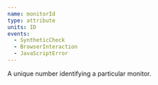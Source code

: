 ```yaml
---
name: monitorId
type: attribute
units: ID
events:
  - SyntheticCheck
  - BrowserInteraction
  - JavaScriptError
---
```


A unique number identifying a particular monitor.